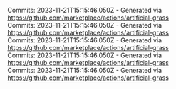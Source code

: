 Commits: 2023-11-21T15:15:46.050Z - Generated via https://github.com/marketplace/actions/artificial-grass
<br>
Commits: 2023-11-21T15:15:46.050Z - Generated via https://github.com/marketplace/actions/artificial-grass
<br>
Commits: 2023-11-21T15:15:46.050Z - Generated via https://github.com/marketplace/actions/artificial-grass
<br>
Commits: 2023-11-21T15:15:46.050Z - Generated via https://github.com/marketplace/actions/artificial-grass
<br>
Commits: 2023-11-21T15:15:46.050Z - Generated via https://github.com/marketplace/actions/artificial-grass
<br>
